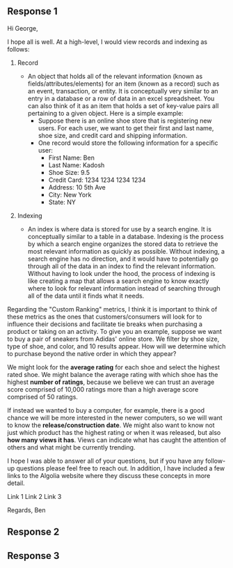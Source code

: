 ## Response 1
Hi George, 

I hope all is well. At a high-level, I would view records and indexing as follows:
  1. Record 
      - An object that holds all of the relevant information (known as fields/attributes/elements) for an item (known as a record) such as an event, transaction, or entity. It is conceptually very similar to an entry in a database or a row of data in an excel spreadsheet. You can also think of it as an item that holds a set of key-value pairs all pertaining to a given object. Here is a simple example: 
        - Suppose there is an online shoe store that is registering new users. For each user, we want to get their first and last name, shoe size, and credit card and shipping information. 
        - One record would store the following information for a specific user:
          - First Name: Ben
          - Last Name: Kadosh
          - Shoe Size: 9.5
          - Credit Card: 1234 1234 1234 1234
          - Address: 10 5th Ave
          - City: New York
          - State: NY

  2. Indexing
      - An index is where data is stored for use by a search engine. It is conceptually similar to a table in a database. Indexing is the process by which a search engine organizes the stored data to retrieve the most relevant information as quickly as possible. Without indexing, a search engine has no direction, and it would have to potentially go through all of the data in an index to find the relevant information. Without having to look under the hood, the process of indexing is like creating a map that allows a search engine to know exactly where to look for relevant information instead of searching through all of the data until it finds what it needs.
    
Regarding the "Custom Ranking" metrics, I think it is important to think of these metrics as the ones that customers/consumers will look for to influence their decisions and facilitate tie breaks when purchasing a product or taking on an activity. To give you an example, suppose we want to buy a pair of sneakers from Adidas' online store. We filter by shoe size, type of shoe, and color, and 10 results appear. How will we determine which to purchase beyond the native order in which they appear?

We might look for the **average rating** for each shoe and select the highest rated shoe. We might balance the average rating with which shoe has the highest **number of ratings**, because we believe we can trust an average score comprised of 10,000 ratings more than a high average score comprised of 50 ratings. 

If instead we wanted to buy a computer, for example, there is a good chance we will be more interested in the newer computers, so we will want to know the **release/construction date**. We might also want to know not just which product has the highest rating or when it was released, but also **how many views it has**. Views can indicate what has caught the attention of others and what might be currently trending. 

I hope I was able to answer all of your questions, but if you have any follow-up questions please feel free to reach out. In addition, I have included a few links to the Algolia website where they discuss these concepts in more detail. 

Link 1
Link 2
Link 3 

Regards,
Ben


## Response 2
## Response 3
